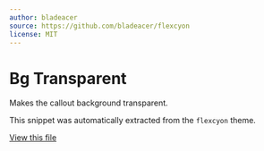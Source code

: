 ```yaml
---
author: bladeacer
source: https://github.com/bladeacer/flexcyon
license: MIT
---
```


# Bg Transparent

Makes the callout background transparent.

This snippet was automatically extracted from the `flexcyon` theme.

[View this file](./bg-transparent.css)
